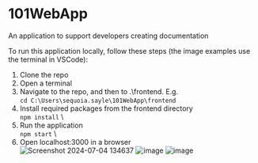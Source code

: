 # 101WebApp
An application to support developers creating documentation


To run this application locally, follow these steps (the image examples use the terminal in VSCode):


1. Clone the repo
2. Open a terminal
3. Navigate to the repo, and then to .\frontend. E.g.  \
   ``cd C:\Users\sequoia.sayle\101WebApp\frontend``
5. Install required packages from the frontend directory  \
   ``npm install``  \
7. Run the application  \
    ``npm start``  \
9. Open localhost:3000 in a browser  \
   ![Screenshot 2024-07-04 134637](https://github.com/sequoiasayle123/101WebApp/assets/49438901/cf0862ff-e0c8-4dc2-a78e-4206fa37d3c4)
   ![image](https://github.com/sequoiasayle123/101WebApp/assets/49438901/4abf170f-6c56-49b4-8793-330077d21343)
   ![image](https://github.com/sequoiasayle123/101WebApp/assets/49438901/2cf53fcc-4690-4812-a743-c3944fe97057)
